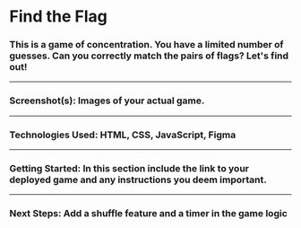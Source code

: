# Find the Flag
### This is a game of concentration. You have a limited number of guesses. Can you correctly match the pairs of flags? Let's find out!  

-------

### Screenshot(s): Images of your actual game.

-----

### Technologies Used: HTML, CSS, JavaScript, Figma

----
### Getting Started: In this section include the link to your deployed game and any instructions you deem important.

----

### Next Steps: Add a shuffle feature and a timer in the game logic